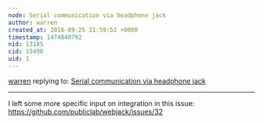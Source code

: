 ```yaml
---
node: Serial communication via headphone jack
author: warren
created_at: 2016-09-25 21:59:52 +0000
timestamp: 1474840792
nid: 13185
cid: 15490
uid: 1
---
```




[warren](../profile/warren) replying to: [Serial communication via headphone jack](../notes/rmeister/06-10-2016/serial-communication-via-headphone-jack)

----
I left some more specific input on integration in this issue: https://github.com/publiclab/webjack/issues/32